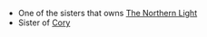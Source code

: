 - One of the sisters that owns [The Northern Light](/pages/the-northern-light)
- Sister of [Cory](/pages/cory)

